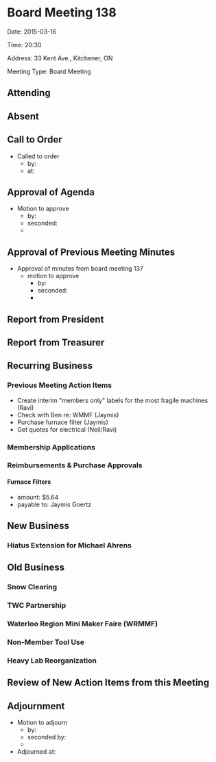 # Board Meeting 138

Date: 2015-03-16

Time: 20:30

Address: 33 Kent Ave., Kitchener, ON

Meeting Type: Board Meeting

## Attending

## Absent

## Call to Order
* Called to order
    * by: 
    * at: 

## Approval of Agenda
* Motion to approve
    * by: 
    * seconded: 
    * 

## Approval of Previous Meeting Minutes
* Approval of minutes from board meeting 137
    * motion to approve
        * by: 
        * seconded: 
        * 

## Report from President

## Report from Treasurer

## Recurring Business

### Previous Meeting Action Items
* Create interim "members only" labels for the most fragile machines (Ravi)
* Check with Ben re: WMMF (Jaymis)
* Purchase furnace filter (Jaymis)
* Get quotes for electrical (Neil/Ravi)

### Membership Applications

### Reimbursements & Purchase Approvals

#### Furnace Filters
* amount: $5.64
* payable to: Jaymis Goertz

## New Business

### Hiatus Extension for Michael Ahrens

## Old Business

### Snow Clearing

### TWC Partnership

### Waterloo Region Mini Maker Faire (WRMMF)

### Non-Member Tool Use

### Heavy Lab Reorganization

## Review of New Action Items from this Meeting

## Adjournment
* Motion to adjourn
    * by: 
    * seconded by: 
    * 
* Adjourned at: 
